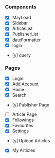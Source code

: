 ### Components
- [x] MayLoad
- [x] Sidebar
- [x] ArticleList
- [x] PublisherList
- [x] dateFormatter
- [x] login
- [y] query

### Pages

- [x] Login
- [x] Add Account
- [x] Home
- [x] Search
- [y] Publisher Page
- [ ] Article Page
- [x] Followings
- [x] Favourites
- [x] Settings
- [y] Upload Articles
- [x] My Articles